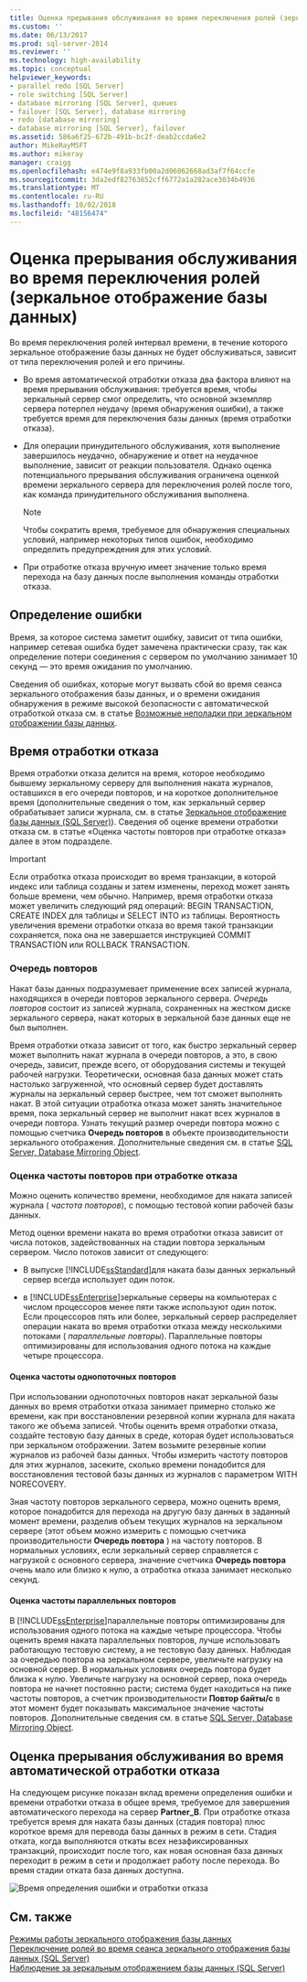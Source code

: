 ```yaml
---
title: Оценка прерывания обслуживания во время переключения ролей (зеркальное отображение базы данных) | Документация Майкрософт
ms.custom: ''
ms.date: 06/13/2017
ms.prod: sql-server-2014
ms.reviewer: ''
ms.technology: high-availability
ms.topic: conceptual
helpviewer_keywords:
- parallel redo [SQL Server]
- role switching [SQL Server]
- database mirroring [SQL Server], queues
- failover [SQL Server], database mirroring
- redo [database mirroring]
- database mirroring [SQL Server], failover
ms.assetid: 586a6f25-672b-491b-bc2f-deab2ccda6e2
author: MikeRayMSFT
ms.author: mikeray
manager: craigg
ms.openlocfilehash: e474e9f8a933fb00a2d06062668ad3af7f64ccfe
ms.sourcegitcommit: 3da2edf82763852cff6772a1a282ace3034b4936
ms.translationtype: MT
ms.contentlocale: ru-RU
ms.lasthandoff: 10/02/2018
ms.locfileid: "48156474"
---
```

# <a name="estimate-the-interruption-of-service-during-role-switching-database-mirroring"></a>Оценка прерывания обслуживания во время переключения ролей (зеркальное отображение базы данных)
  Во время переключения ролей интервал времени, в течение которого зеркальное отображение базы данных не будет обслуживаться, зависит от типа переключения ролей и его причины.  
  
-   Во время автоматической отработки отказа два фактора влияют на время прерывания обслуживания: требуется время, чтобы зеркальный сервер смог определить, что основной экземпляр сервера потерпел неудачу (время обнаружения ошибки), а также требуется время для переключения базы данных (время отработки отказа).  
  
-   Для операции принудительного обслуживания, хотя выполнение завершилось неудачно, обнаружение и ответ на неудачное выполнение, зависит от реакции пользователя. Однако оценка потенциального прерывания обслуживания ограничена оценкой времени зеркального сервера для переключения ролей после того, как команда принудительного обслуживания выполнена.  
  
    > [!NOTE]  
    >  Чтобы сократить время, требуемое для обнаружения специальных условий, например некоторых типов ошибок, необходимо определить предупреждения для этих условий.  
  
-   При отработке отказа вручную имеет значение только время перехода на базу данных после выполнения команды отработки отказа.  
  
## <a name="error-detection"></a>Определение ошибки  
 Время, за которое система заметит ошибку, зависит от типа ошибки, например сетевая ошибка будет замечена практически сразу, так как определение потери соединения с сервером по умолчанию занимает 10 секунд — это время ожидания по умолчанию.  
  
 Сведения об ошибках, которые могут вызвать сбой во время сеанса зеркального отображения базы данных, и о времени ожидания обнаружения в режиме высокой безопасности с автоматической отработкой отказа см. в статье [Возможные неполадки при зеркальном отображении базы данных](possible-failures-during-database-mirroring.md).  
  
## <a name="failover-time"></a>Время отработки отказа  
 Время отработки отказа делится на время, которое необходимо бывшему зеркальному серверу для выполнения наката журналов, оставшихся в его очереди повторов, и на короткое дополнительное время (дополнительные сведения о том, как зеркальный сервер обрабатывает записи журнала, см. в статье [Зеркальное отображение базы данных (SQL Server)](database-mirroring-sql-server.md)). Сведения об оценке времени отработки отказа см. в статье «Оценка частоты повторов при отработке отказа» далее в этом подразделе.  
  
> [!IMPORTANT]  
>  Если отработка отказа происходит во время транзакции, в которой индекс или таблица созданы и затем изменены, переход может занять больше времени, чем обычно.  Например, время отработки отказа может увеличить следующий ряд операций: BEGIN TRANSACTION, CREATE INDEX для таблицы и SELECT INTO из таблицы. Вероятность увеличения времени отработки отказа во время такой транзакции сохраняется, пока она не завершается инструкцией COMMIT TRANSACTION или ROLLBACK TRANSACTION.  
  
### <a name="the-redo-queue"></a>Очередь повторов  
 Накат базы данных подразумевает применение всех записей журнала, находящихся в очереди повторов зеркального сервера. *Очередь повторов* состоит из записей журнала, сохраненных на жестком диске зеркального сервера, накат которых в зеркальной базе данных еще не был выполнен.  
  
 Время отработки отказа зависит от того, как быстро зеркальный сервер может выполнить накат журнала в очереди повторов, а это, в свою очередь, зависит, прежде всего, от оборудования системы и текущей рабочей нагрузки. Теоретически, основная база данных может стать настолько загруженной, что основный сервер будет доставлять журналы на зеркальный сервер быстрее, чем тот сможет выполнять накат. В этой ситуации отработка отказа может занять значительное время, пока зеркальный сервер не выполнит накат всех журналов в очереди повтора. Узнать текущий размер очереди повтора можно с помощью счетчика **Очередь повторов** в объекте производительности зеркального отображения. Дополнительные сведения см. в статье [SQL Server, Database Mirroring Object](../../relational-databases/performance-monitor/sql-server-database-mirroring-object.md).  
  
### <a name="estimating-the-failover-redo-rate"></a>Оценка частоты повторов при отработке отказа  
 Можно оценить количество времени, необходимое для наката записей журнала ( *частота повторов*), с помощью тестовой копии рабочей базы данных.  
  
 Метод оценки времени наката во время отработки отказа зависит от числа потоков, задействованных на стадии повтора зеркальным сервером. Число потоков зависит от следующего:  
  
-   В выпуске [!INCLUDE[ssStandard](../../includes/ssstandard-md.md)]для наката базы данных зеркальный сервер всегда использует один поток.  
  
-   в [!INCLUDE[ssEnterprise](../../includes/ssenterprise-md.md)]зеркальные серверы на компьютерах с числом процессоров менее пяти также используют один поток. Если процессоров пять или более, зеркальный сервер распределяет операции наката во время отработки отказа между несколькими потоками ( *параллельные повторы*). Параллельные повторы оптимизированы для использования одного потока на каждые четыре процессора.  
  
#### <a name="estimating-the-single-threaded-redo-rate"></a>Оценка частоты однопоточных повторов  
 При использовании однопоточных повторов накат зеркальной базы данных во время отработки отказа занимает примерно столько же времени, как при восстановлении резервной копии журнала для наката такого же объема записей. Чтобы оценить время отработки отказа, создайте тестовую базу данных в среде, которая будет использоваться при зеркальном отображении. Затем возьмите резервные копии журналов из рабочей базы данных. Чтобы измерить частоту повторов для этих журналов, засеките, сколько времени понадобится для восстановления тестовой базы данных из журналов с параметром WITH NORECOVERY.  
  
 Зная частоту повторов зеркального сервера, можно оценить время, которое понадобится для перехода на другую базу данных в заданный момент времени, разделив объем текущих журналов на зеркальном сервере (этот объем можно измерить с помощью счетчика производительности **Очередь повтора** ) на частоту повторов. В нормальных условиях, если зеркальный сервер справляется с нагрузкой с основного сервера, значение счетчика **Очередь повтора** очень мало или близко к нулю, а отработка отказа занимает несколько секунд.  
  
#### <a name="estimating-the-parallel-redo-rate"></a>Оценка частоты параллельных повторов  
 В [!INCLUDE[ssEnterprise](../../includes/ssenterprise-md.md)]параллельные повторы оптимизированы для использования одного потока на каждые четыре процессора. Чтобы оценить время наката параллельных повторов, лучше использовать работающую тестовую систему, а не тестовую базу данных. Наблюдая за очередью повтора на зеркальном сервере, увеличьте нагрузку на основной сервер. В нормальных условиях очередь повтора будет близка к нулю. Увеличьте нагрузку на основной сервер, пока очередь повтора не начнет постоянно расти; система будет находиться на пике частоты повторов, а счетчик производительности **Повтор байты/с** в этот момент будет показывать максимальное значение частоты повторов. Дополнительные сведения см. в статье [SQL Server, Database Mirroring Object](../../relational-databases/performance-monitor/sql-server-database-mirroring-object.md).  
  
## <a name="estimating-interruption-of-service-during-automatic-failover"></a>Оценка прерывания обслуживания во время автоматической отработки отказа  
 На следующем рисунке показан вклад времени определения ошибки и времени отработки отказа в общее время, требуемое для завершения автоматического перехода на сервер **Partner_B**. При отработке отказа требуется время для наката базы данных (стадия повтора) плюс короткое время для перевода базы данных в режим в сети. Стадия отката, когда выполняются откаты всех незафиксированных транзакций, происходит после того, как новая основная база данных переходит в режим в сети и продолжает работу после перехода. Во время стадии отката база данных доступна.  
  
 ![Время определения ошибки и отработки отказа](../media/dbm-failovauto-time.gif "Время определения ошибки и отработки отказа")  
  
## <a name="see-also"></a>См. также  
 [Режимы работы зеркального отображения базы данных](database-mirroring-operating-modes.md)   
 [Переключение ролей во время сеанса зеркального отображения базы данных (SQL Server)](role-switching-during-a-database-mirroring-session-sql-server.md)   
 [Наблюдение за зеркальным отображением базы данных (SQL Server)](monitoring-database-mirroring-sql-server.md)  
  
  
